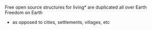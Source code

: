 Free open source structures for living* are duplicated all over Earth
Freedom on Earth

* as opposed to cities, settlements, villages, etc
